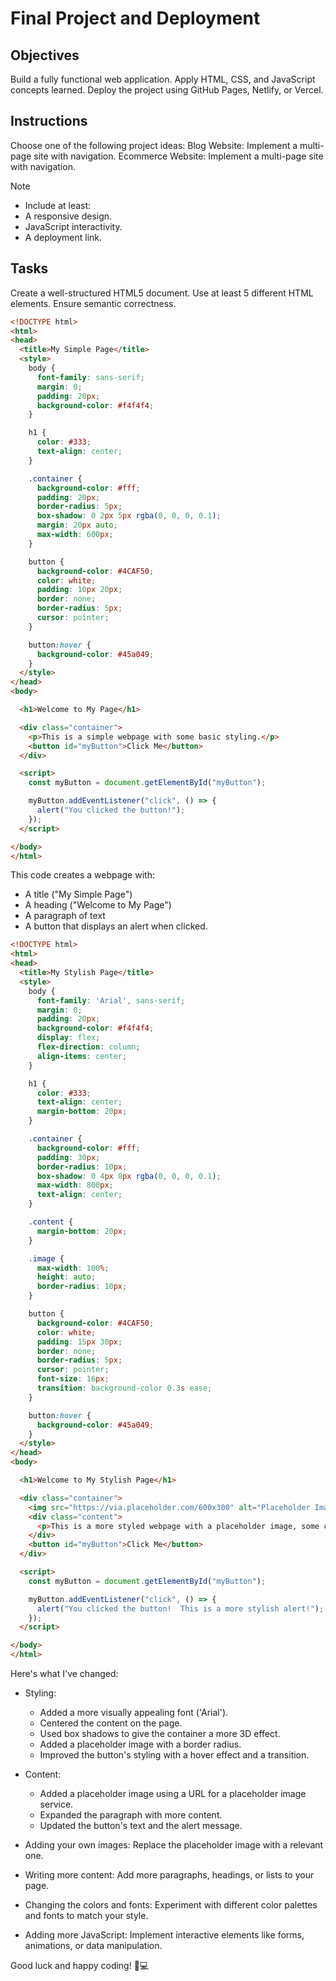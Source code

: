 # Final Project and Deployment

## Objectives
Build a fully functional web application.
Apply HTML, CSS, and JavaScript concepts learned.
Deploy the project using GitHub Pages, Netlify, or Vercel.

## Instructions
Choose one of the following project ideas:
Blog Website: Implement a multi-page site with navigation.
Ecommerce Website: Implement a multi-page site with navigation.

>[!NOTE]
> - Include at least:
> - A responsive design.
> - JavaScript interactivity.
> - A deployment link.

## Tasks

Create a well-structured HTML5 document.
Use at least 5 different HTML elements.
Ensure semantic correctness.



```html
<!DOCTYPE html>
<html>
<head>
  <title>My Simple Page</title>
  <style>
    body {
      font-family: sans-serif;
      margin: 0;
      padding: 20px;
      background-color: #f4f4f4;
    }

    h1 {
      color: #333;
      text-align: center;
    }

    .container {
      background-color: #fff;
      padding: 20px;
      border-radius: 5px;
      box-shadow: 0 2px 5px rgba(0, 0, 0, 0.1);
      margin: 20px auto;
      max-width: 600px;
    }

    button {
      background-color: #4CAF50;
      color: white;
      padding: 10px 20px;
      border: none;
      border-radius: 5px;
      cursor: pointer;
    }

    button:hover {
      background-color: #45a049;
    }
  </style>
</head>
<body>

  <h1>Welcome to My Page</h1>

  <div class="container">
    <p>This is a simple webpage with some basic styling.</p>
    <button id="myButton">Click Me</button>
  </div>

  <script>
    const myButton = document.getElementById("myButton");

    myButton.addEventListener("click", () => {
      alert("You clicked the button!");
    });
  </script>

</body>
</html>
```

This code creates a webpage with:

- A title ("My Simple Page")
- A heading ("Welcome to My Page")
- A paragraph of text
- A button that displays an alert when clicked.








```html
<!DOCTYPE html>
<html>
<head>
  <title>My Stylish Page</title>
  <style>
    body {
      font-family: 'Arial', sans-serif;
      margin: 0;
      padding: 20px;
      background-color: #f4f4f4;
      display: flex;
      flex-direction: column;
      align-items: center;
    }

    h1 {
      color: #333;
      text-align: center;
      margin-bottom: 20px;
    }

    .container {
      background-color: #fff;
      padding: 30px;
      border-radius: 10px;
      box-shadow: 0 4px 8px rgba(0, 0, 0, 0.1);
      max-width: 800px;
      text-align: center;
    }

    .content {
      margin-bottom: 20px;
    }

    .image {
      max-width: 100%;
      height: auto;
      border-radius: 10px;
    }

    button {
      background-color: #4CAF50;
      color: white;
      padding: 15px 30px;
      border: none;
      border-radius: 5px;
      cursor: pointer;
      font-size: 16px;
      transition: background-color 0.3s ease;
    }

    button:hover {
      background-color: #45a049;
    }
  </style>
</head>
<body>

  <h1>Welcome to My Stylish Page</h1>

  <div class="container">
    <img src="https://via.placeholder.com/600x300" alt="Placeholder Image" class="image"> 
    <div class="content">
      <p>This is a more styled webpage with a placeholder image, some content, and a button.</p>
    </div>
    <button id="myButton">Click Me</button>
  </div>

  <script>
    const myButton = document.getElementById("myButton");

    myButton.addEventListener("click", () => {
      alert("You clicked the button!  This is a more stylish alert!");
    });
  </script>

</body>
</html>
```

Here's what I've changed:

- Styling:
    - Added a more visually appealing font ('Arial').
    - Centered the content on the page.
    - Used box shadows to give the container a more 3D effect.
    - Added a placeholder image with a border radius.
    - Improved the button's styling with a hover effect and a transition.
- Content:
    - Added a placeholder image using a URL for a placeholder image service.
    - Expanded the paragraph with more content.
    - Updated the button's text and the alert message.


- Adding your own images: Replace the placeholder image with a relevant one.
- Writing more content: Add more paragraphs, headings, or lists to your page.
- Changing the colors and fonts: Experiment with different color palettes and fonts to match your style.
- Adding more JavaScript:  Implement interactive elements like forms, animations, or data manipulation.











Good luck and happy coding! 🚀💻
